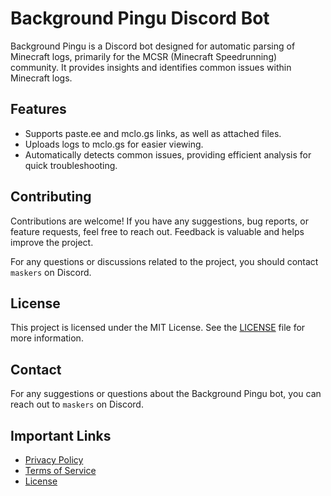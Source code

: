 # Background Pingu Discord Bot

Background Pingu is a Discord bot designed for automatic parsing of Minecraft logs, primarily for the MCSR (Minecraft Speedrunning) community. It provides insights and identifies common issues within Minecraft logs.

## Features

- Supports paste.ee and mclo.gs links, as well as attached files.
- Uploads logs to mclo.gs for easier viewing.
- Automatically detects common issues, providing efficient analysis for quick troubleshooting.

## Contributing

Contributions are welcome! If you have any suggestions, bug reports, or feature requests, feel free to reach out. Feedback is valuable and helps improve the project.

For any questions or discussions related to the project, you should contact `maskers` on Discord.

## License

This project is licensed under the MIT License. See the [LICENSE](LICENSE) file for more information.

## Contact

For any suggestions or questions about the Background Pingu bot, you can reach out to `maskers` on Discord.

## Important Links

- [Privacy Policy](./PRIVACY_POLICY.md)
- [Terms of Service](./TERMS_OF_SERVICE.md)
- [License](./LICENSE)
